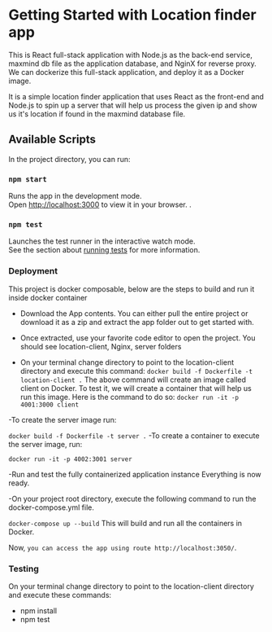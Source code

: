 # Getting Started with Location finder app

This is React full-stack application with Node.js as the back-end service, maxmind db file as the application database, and NginX for reverse proxy. We can dockerize this full-stack application, and deploy it as a Docker image.


It is a simple location finder application that uses React as the front-end and Node.js to spin up a server that will help us process the given ip and show us it's location if found in the maxmind database file.

## Available Scripts

In the project directory, you can run:

### `npm start`

Runs the app in the development mode.\
Open [http://localhost:3000](http://localhost:3000) to view it in your browser.
.

### `npm test`

Launches the test runner in the interactive watch mode.\
See the section about [running tests](https://facebook.github.io/create-react-app/docs/running-tests) for more information.

### Deployment

This project is docker composable, below are the steps to build and run it inside docker container
- Download the App contents. You can either pull the entire project or download it as a zip and extract the app folder out to get started with.

- Once extracted, use your favorite code editor to open the project. You should see location-client, Nginx, server folders

- On your terminal change directory to point to the location-client directory and execute this command: `docker build -f Dockerfile -t location-client .`
The above command will create an image called client on Docker. 
To test it, we will create a container that will help us run this image. Here is the command to do so:
`docker run -it -p 4001:3000 client`

-To create the server image run:

`docker build -f Dockerfile -t server .`
-To create a container to execute the server image, run:

`docker run -it -p 4002:3001 server`

-Run and test the fully containerized application instance
Everything is now ready.

 -On your project root directory, execute the following command to run the docker-compose.yml file.

`docker-compose up --build`
This will build and run all the containers in Docker.

Now, `you can access the app using route http://localhost:3050/`.

### Testing
On your terminal change directory to point to the location-client directory and execute these commands: 

- npm install 
- npm test

